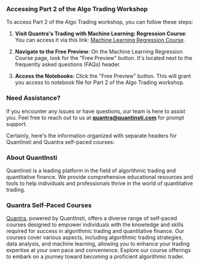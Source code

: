 ### Accessing Part 2 of the Algo Trading Workshop

To access Part 2 of the Algo Trading workshop, you can follow these steps:

1. **Visit Quantra's Trading with Machine Learning: Regression Course**: You can access it via this link: [Machine Learning Regression Course](https://quantra.quantinsti.com/course/trading-with-machine-learning-regression).

2. **Navigate to the Free Preview**: On the Machine Learning Regression Course page, look for the "Free Preview" button. It's located next to the frequently asked questions (FAQs) header.

3. **Access the Notebooks**: Click the "Free Preview" button. This will grant you access to notebook file for Part 2 of the Algo Trading workshop.

### Need Assistance?

If you encounter any issues or have questions, our team is here to assist you. Feel free to reach out to us at **quantra@quantinsti.com** for prompt support.

Certainly, here's the information organized with separate headers for QuantInsti and Quantra self-paced courses:

### About QuantInsti

QuantInsti is a leading platform in the field of algorithmic trading and quantitative finance. We provide comprehensive educational resources and tools to help individuals and professionals thrive in the world of quantitative trading.

### Quantra Self-Paced Courses 

[Quantra](https://quantra.quantinsti.com/courses), powered by QuantInsti, offers a diverse range of self-paced courses designed to empower individuals with the knowledge and skills required for success in algorithmic trading and quantitative finance. Our courses cover various aspects, including algorithmic trading strategies, data analysis, and machine learning, allowing you to enhance your trading expertise at your own pace and convenience. Explore our course offerings to embark on a journey toward becoming a proficient algorithmic trader.
